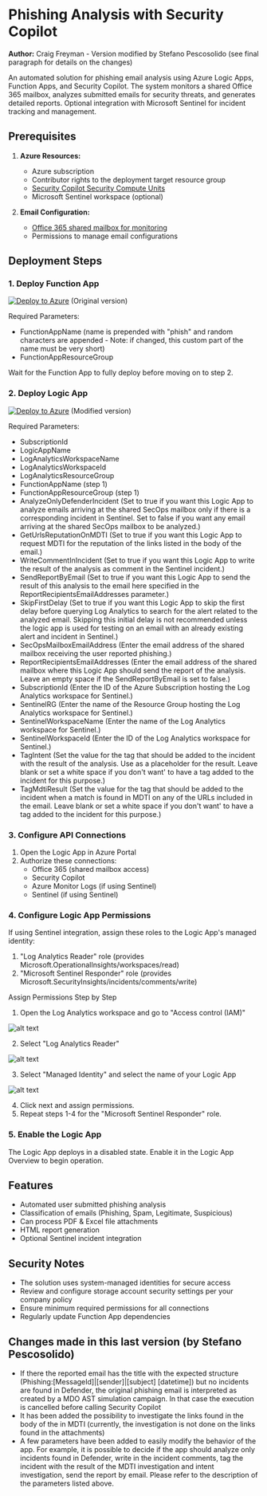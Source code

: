 # Phishing Analysis with Security Copilot
**Author:** Craig Freyman - Version modified by Stefano Pescosolido (see final paragraph for details on the changes)

An automated solution for phishing email analysis using Azure Logic Apps, Function Apps, and Security Copilot. The system monitors a shared Office 365 mailbox, analyzes submitted emails for security threats, and generates detailed reports. Optional integration with Microsoft Sentinel for incident tracking and management.

## Prerequisites

1. **Azure Resources:**
   - Azure subscription
   - Contributor rights to the deployment target resource group
   - [Security Copilot Security Compute Units](https://learn.microsoft.com/en-us/copilot/security/get-started-security-copilot)
   - Microsoft Sentinel workspace (optional)

2. **Email Configuration:**
   - [Office 365 shared mailbox for monitoring](https://learn.microsoft.com/en-us/microsoft-365/admin/email/create-a-shared-mailbox?view=o365-worldwide)
   - Permissions to manage email configurations

## Deployment Steps

### 1. Deploy Function App

[![Deploy to Azure](https://aka.ms/deploytoazurebutton)](https://portal.azure.com/#create/Microsoft.Template/uri/https%3A%2F%2Fraw.githubusercontent.com%2FAzure%2FCopilot-For-Security%2Fmain%2FLogic%20Apps%2FSecCopilot-UserReportedPhishing-FuncApp_parsingV2%2Ffunctionapp_azuredeploy.json)
(Original version)

Required Parameters:
- FunctionAppName (name is prepended with "phish" and random characters are appended - Note: if changed, this custom part of the name must be very short)
- FunctionAppResourceGroup

Wait for the Function App to fully deploy before moving on to step 2.

### 2. Deploy Logic App

[![Deploy to Azure](https://aka.ms/deploytoazurebutton)](https://portal.azure.com/#create/Microsoft.Template/uri/https%3A%2F%2Fraw.githubusercontent.com%2Fstefanpems%2Fcfs%2Frefs%2Fheads%2Fmain%2FSecCopilot-UserReportedPhishing-FuncApp_parsingV2%2Flogicapp_azuredeploy.json)
(Modified version)

Required Parameters:
- SubscriptionId
- LogicAppName
- LogAnalyticsWorkspaceName
- LogAnalyticsWorkspaceId
- LogAnalyticsResourceGroup
- FunctionAppName (step 1)
- FunctionAppResourceGroup (step 1)
- AnalyzeOnlyDefenderIncident (Set to true if you want this Logic App to analyze emails arriving at the shared SecOps mailbox only if there is a corresponding incident in Sentinel. Set to false if you want any email arriving at the shared SecOps mailbox to be analyzed.)
- GetUrlsReputationOnMDTI (Set to true if you want this Logic App to request MDTI for the reputation of the links listed in the body of the email.)
- WriteCommentInIncident (Set to true if you want this Logic App to write the result of the analysis as comment in the Sentinel incident.)
- SendReportByEmail (Set to true if you want this Logic App to send the result of this analysis to the email here specified in the ReportRecipientsEmailAddresses parameter.)
- SkipFirstDelay (Set to true if you want this Logic App to skip the first delay before querying Log Analytics to search for the alert related to the analyzed email. Skipping this initial delay is not recommended unless the logic app is used for testing on an email with an already existing alert and incident in Sentinel.)
- SecOpsMailboxEmailAddress (Enter the email address of the shared mailbox receiving the user reported phishing.)
- ReportRecipientsEmailAddresses (Enter the email address of the shared mailbox where this Logic App should send the report of the analysis. Leave an empty space if the SendReportByEmail is set to false.)
- SubscriptionId (Enter the ID of the Azure Subscription hosting the Log Analytics workspace for Sentinel.)
- SentinelRG (Enter the name of the Resource Group hosting the Log Analytics workspace for Sentinel.)
- SentinelWorkspaceName (Enter the name of the Log Analytics workspace for Sentinel.)
- SentinelWorkspaceId (Enter the ID of the Log Analytics workspace for Sentinel.) 
- TagIntent (Set the value for the tag that should be added to the incident with the result of the analysis. Use <INTENT> as a placeholder for the result. Leave blank or set a white space if you don't want' to have a tag added to the incident for this purpose.)
- TagMdtiResult (Set the value for the tag that should be added to the incident when a match is found in MDTI on any of the URLs included in the email. Leave blank or set a white space if you don't want' to have a tag added to the incident for this purpose.)


### 3. Configure API Connections

1. Open the Logic App in Azure Portal
2. Authorize these connections:
   - Office 365 (shared mailbox access)
   - Security Copilot
   - Azure Monitor Logs (if using Sentinel)
   - Sentinel (if using Sentinel)

### 4. Configure Logic App Permissions

If using Sentinel integration, assign these roles to the Logic App's managed identity:

1. "Log Analytics Reader" role (provides Microsoft.OperationalInsights/workspaces/read)
2. "Microsoft Sentinel Responder" role (provides Microsoft.SecurityInsights/incidents/comments/write)

Assign Permissions Step by Step

1. Open the Log Analytics workspace and go to "Access control (IAM)"

![alt text](image.png)

2. Select "Log Analytics Reader"

![alt text](image-1.png)

3. Select "Managed Identity" and select the name of your Logic App

![alt text](image-2.png)

4. Click next and assign permissions.
5. Repeat steps 1-4 for the "Microsoft Sentinel Responder" role.

### 5. Enable the Logic App

The Logic App deploys in a disabled state. Enable it in the Logic App Overview to begin operation.

## Features

- Automated user submitted phishing analysis
- Classification of emails (Phishing, Spam, Legitimate, Suspicious)
- Can process PDF & Excel file attachments
- HTML report generation
- Optional Sentinel incident integration

## Security Notes

- The solution uses system-managed identities for secure access
- Review and configure storage account security settings per your company policy
- Ensure minimum required permissions for all connections
- Regularly update Function App dependencies

## Changes made in this last version (by Stefano Pescosolido)
- If there the reported email has the title with the expected structure (Phishing:[MessageId]|[sender]|[subject] [datetime]) but no incidents are found in Defender, the original phishing email is interpreted as created by a MDO AST simulation campaign. In that case the execution is cancelled before calling Security Copilot
- It has been added the possibility to investigate the links found in the body of the in MDTI (currently, the investigation is not done on the links found in the attachments) 
- A few parameters have been added to easily modify the behavior of the app. For example, it is possible to decide if the app should analyze only incidents found in Defender, write in the incident comments, tag the incident with the result of the MDTI investigation and intent investigation, send the report by email. Please refer to the description of the parameters listed above. 
